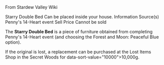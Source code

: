 From Stardew Valley Wiki

Starry Double Bed Can be placed inside your house. Information Source(s) Penny's 14-Heart event Sell Price Cannot be sold

The **Starry Double Bed** is a piece of furniture obtained from completing Penny's 14-Heart event (and choosing the Forest and Moon: Peaceful Blue option).

If the original is lost, a replacement can be purchased at the Lost Items Shop in the Secret Woods for data-sort-value="10000"&gt;10,000g.